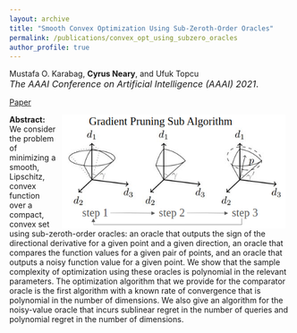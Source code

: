 ```yaml
---
layout: archive
title: "Smooth Convex Optimization Using Sub-Zeroth-Order Oracles"
permalink: /publications/convex_opt_using_subzero_oracles
author_profile: true
---
```


Mustafa O. Karabag, **Cyrus Neary**, and Ufuk Topcu<br><span style="font-size:12pt">*The AAAI Conference on Artificial Intelligence (AAAI) 2021*.</span>

[Paper](https://ojs.aaai.org/index.php/AAAI/article/view/16499)

<img 
src="/images/labeled_gradient_pruning.png" 
width=400 
style="float: right; margin-left: 10px; margin-right: 10px;">

**Abstract:** We consider the problem of minimizing a smooth, Lipschitz, convex function over a compact, convex set using sub-zeroth-order oracles: an oracle that outputs the sign of the directional derivative for a given point and a given direction, an oracle that compares the function values for a given pair of points, and an oracle that outputs a noisy function value for a given point. We show that the sample complexity of optimization using these oracles is polynomial in the relevant parameters. The optimization algorithm that we provide for the comparator oracle is the first algorithm with a known rate of convergence that is polynomial in the number of dimensions. We also give an algorithm for the noisy-value oracle that incurs sublinear regret in the number of queries and polynomial regret in the number of dimensions.

